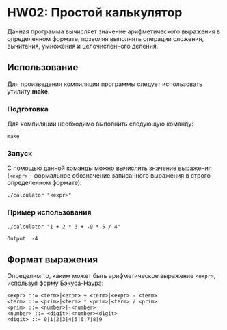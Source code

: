 # HW02: Простой калькулятор

Данная программа вычисляет значение арифметического выражения в определенном формате, позволяя выполнять операции сложения, вычитания, умножения и целочисленного деления.
## Использование
Для произведения компиляции программы следует использовать утилиту **make**.
### Подготовка
Для компиляции необходимо выполнить следующую команду:

```
make
```
### Запуск
С помощью данной команды можно вычислить значение выражения (```<expr>``` - формальное обозначение записанного выражения в строго определенном формате):

```
./calculator "<expr>"
```

### Пример использования

```
./calculator "1 + 2 * 3 + -9 * 5 / 4"
```
```
Output: -4
```

## Формат выражения
Определим то, каким может быть арифметическое выражение ```<expr>```, используя форму <a href="https://en.wikipedia.org/wiki/Backus–Naur_form">Бэкуса-Наура</a>:

```
<expr> ::= <term>|<expr> + <term>|<expr> - <term>
<term> ::= <prim>|<term> * <prim>|<term> / <prim>
<prim> ::= <number>|-<number>
<number> ::= <digit>|<number><digit>
<digit> ::= 0|1|2|3|4|5|6|7|8|9
```